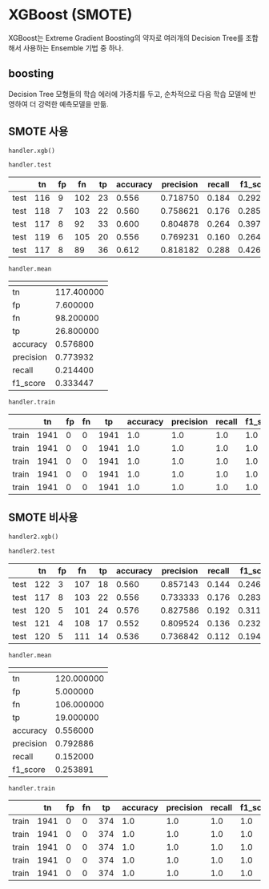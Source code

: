 # XGBoost (SMOTE)

XGBoost는 Extreme Gradient Boosting의 약자로 여러개의 Decision Tree를 조합해서 사용하는 Ensemble 기법 중 하나.

## boosting

Decision Tree 모형들의 학습 에러에 가중치를 두고, 순차적으로 다음 학습 모델에 반영하여 더 강력한 예측모델을 만듦.

## SMOTE 사용

```python
handler.xgb()
```

```python
handler.test
```

|  | tn | fp | fn | tp | accuracy | precision | recall | f1_score |
| --- | --- | --- | --- | --- | --- | --- | --- | --- |
| test | 116 | 9 | 102 | 23 | 0.556 | 0.718750 | 0.184 | 0.292994 |
| test | 118 | 7 | 103 | 22 | 0.560 | 0.758621 | 0.176 | 0.285714 |
| test | 117 | 8 | 92 | 33 | 0.600 | 0.804878 | 0.264 | 0.397590 |
| test | 119 | 6 | 105 | 20 | 0.556 | 0.769231 | 0.160 | 0.264901 |
| test | 117 | 8 | 89 | 36 | 0.612 | 0.818182 | 0.288 | 0.426036 |

```python
handler.mean
```

|  | <unnamed> |
| --- | --- |
| tn | 117.400000 |
| fp | 7.600000 |
| fn | 98.200000 |
| tp | 26.800000 |
| accuracy | 0.576800 |
| precision | 0.773932 |
| recall | 0.214400 |
| f1_score | 0.333447 |

```python
handler.train
```

|  | tn | fp | fn | tp | accuracy | precision | recall | f1_score |
| --- | --- | --- | --- | --- | --- | --- | --- | --- |
| train | 1941 | 0 | 0 | 1941 | 1.0 | 1.0 | 1.0 | 1.0 |
| train | 1941 | 0 | 0 | 1941 | 1.0 | 1.0 | 1.0 | 1.0 |
| train | 1941 | 0 | 0 | 1941 | 1.0 | 1.0 | 1.0 | 1.0 |
| train | 1941 | 0 | 0 | 1941 | 1.0 | 1.0 | 1.0 | 1.0 |
| train | 1941 | 0 | 0 | 1941 | 1.0 | 1.0 | 1.0 | 1.0 |

## SMOTE 비사용

```python
handler2.xgb()
```

```python
handler2.test
```

|  | tn | fp | fn | tp | accuracy | precision | recall | f1\_score |
| --- | --- | --- | --- | --- | --- | --- | --- | --- |
| test | 122 | 3 | 107 | 18 | 0.560 | 0.857143 | 0.144 | 0.246575 |
| test | 117 | 8 | 103 | 22 | 0.556 | 0.733333 | 0.176 | 0.283871 |
| test | 120 | 5 | 101 | 24 | 0.576 | 0.827586 | 0.192 | 0.311688 |
| test | 121 | 4 | 108 | 17 | 0.552 | 0.809524 | 0.136 | 0.232877 |
| test | 120 | 5 | 111 | 14 | 0.536 | 0.736842 | 0.112 | 0.194444 |

```python
handler.mean
```

|  | <unnamed> |
| --- | --- |
| tn | 120.000000 |
| fp | 5.000000 |
| fn | 106.000000 |
| tp | 19.000000 |
| accuracy | 0.556000 |
| precision | 0.792886 |
| recall | 0.152000 |
| f1\_score | 0.253891 |

```python
handler.train
```

|  | tn | fp | fn | tp | accuracy | precision | recall | f1\_score |
| --- | --- | --- | --- | --- | --- | --- | --- | --- |
| train | 1941 | 0 | 0 | 374 | 1.0 | 1.0 | 1.0 | 1.0 |
| train | 1941 | 0 | 0 | 374 | 1.0 | 1.0 | 1.0 | 1.0 |
| train | 1941 | 0 | 0 | 374 | 1.0 | 1.0 | 1.0 | 1.0 |
| train | 1941 | 0 | 0 | 374 | 1.0 | 1.0 | 1.0 | 1.0 |
| train | 1941 | 0 | 0 | 374 | 1.0 | 1.0 | 1.0 | 1.0 |